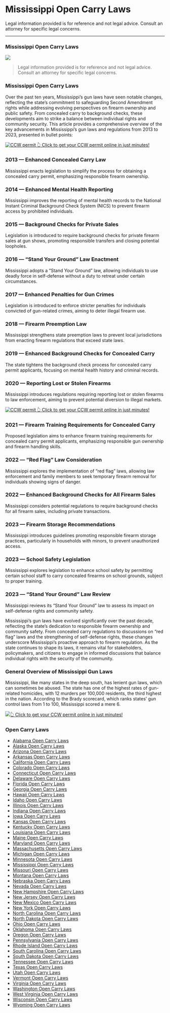 # Mississippi Open Carry Laws

Legal information provided is for reference and not legal advice. Consult an attorney for specific legal concerns. 

* * *

### Mississippi Open Carry Laws

![](https://cdn-images-1.medium.com/max/800/1*mh2-4FCZ_g35jDvMhKTjYA.png)

> Legal information provided is for reference and not legal advice. Consult an attorney for specific legal concerns.

### Mississippi Open Carry Laws

Over the past ten years, Mississippi’s gun laws have seen notable changes, reflecting the state’s commitment to safeguarding Second Amendment rights while addressing evolving perspectives on firearm ownership and public safety. From concealed carry to background checks, these developments aim to strike a balance between individual rights and community security. This article provides a comprehensive overview of the key advancements in Mississippi’s gun laws and regulations from 2013 to 2023, presented in bullet points:

<a href="https://serp.ly/ccw">
<div>
    <img src="https://cdn-images-1.medium.com/max/1200/1*aCmvRhaa5Xjz4zDZxHzAjg.png" alt="CCW permit">
    👆 Click to get your CCW permit online in just minutes!
</div>
</a>

### 2013 — Enhanced Concealed Carry Law

Mississippi enacts legislation to simplify the process for obtaining a concealed carry permit, emphasizing responsible firearm ownership.

### 2014 — Enhanced Mental Health Reporting

Mississippi improves the reporting of mental health records to the National Instant Criminal Background Check System (NICS) to prevent firearm access by prohibited individuals.

### 2015 — Background Checks for Private Sales

Legislation is introduced to require background checks for private firearm sales at gun shows, promoting responsible transfers and closing potential loopholes.

### 2016 — “Stand Your Ground” Law Enactment

Mississippi adopts a “Stand Your Ground” law, allowing individuals to use deadly force in self-defense without a duty to retreat under certain circumstances.

### 2017 — Enhanced Penalties for Gun Crimes

Legislation is introduced to enforce stricter penalties for individuals convicted of gun-related crimes, aiming to deter illegal firearm use.

### 2018 — Firearm Preemption Law

Mississippi strengthens state preemption laws to prevent local jurisdictions from enacting firearm regulations that exceed state laws.

### 2019 — Enhanced Background Checks for Concealed Carry

The state tightens the background check process for concealed carry permit applicants, focusing on mental health history and criminal records.

### 2020 — Reporting Lost or Stolen Firearms

Mississippi introduces regulations requiring reporting lost or stolen firearms to law enforcement, aiming to prevent potential diversion to illegal markets.


<a href="https://serp.ly/ccw">
<div>
    <img src="https://cdn-images-1.medium.com/max/1200/1*TMCVgNoKp2NAtvLSAMkaJg.png" alt="CCW permit">
    👆 Click to get your CCW permit online in just minutes!
</div>
</a>


### 2021 — Firearm Training Requirements for Concealed Carry

Proposed legislation aims to enhance firearm training requirements for concealed carry permit applicants, emphasizing responsible gun ownership and firearm handling skills.

### 2022 — “Red Flag” Law Consideration

Mississippi explores the implementation of “red flag” laws, allowing law enforcement and family members to seek temporary firearm removal for individuals showing signs of danger.

### 2022 — Enhanced Background Checks for All Firearm Sales

Mississippi considers potential regulations to require background checks for all firearm sales, including private transactions.

### 2023 — Firearm Storage Recommendations

Mississippi introduces guidelines promoting responsible firearm storage practices, particularly in households with minors, to prevent unauthorized access.

### 2023 — School Safety Legislation

Mississippi explores legislation to enhance school safety by permitting certain school staff to carry concealed firearms on school grounds, subject to proper training.

### 2023 — “Stand Your Ground” Law Review

Mississippi reviews its “Stand Your Ground” law to assess its impact on self-defense rights and community safety.

Mississippi’s gun laws have evolved significantly over the past decade, reflecting the state’s dedication to responsible firearm ownership and community safety. From concealed carry regulations to discussions on “red flag” laws and the strengthening of self-defense rights, these changes underscore Mississippi’s proactive approach to firearm regulation. As the state continues to shape its laws, it remains vital for stakeholders, policymakers, and citizens to engage in informed discussions that balance individual rights with the security of the community.

### General Overview of Mississippi Gun Laws

Mississippi, like many states in the deep south, has lenient gun laws, which can sometimes be abused. The state has one of the highest rates of gun-related homicides, with 12 murders per 100,000 residents, the third highest in the nation. According to the Brady scorecard, which ranks states’ gun control laws from 1 to 100, Mississippi scored a mere 6.

![](https://cdn-images-1.medium.com/max/1200/1*UmVcdbz7GlGdNVJMx2tkag.png)[👆 Click to get your CCW permit online in just minutes!](https://serp.ly/ccw)

### Open Carry Laws

- [Alabama Open Carry Laws](https://github.com/universityofguns/laws/blob/main/open-carry-laws/Alabama-Open-Carry-Laws.md)
- [Alaska Open Carry Laws](https://github.com/universityofguns/laws/blob/main/open-carry-laws/Alaska-Open-Carry-Laws.md)
- [Arizona Open Carry Laws](https://github.com/universityofguns/laws/blob/main/open-carry-laws/Arizona-Open-Carry-Laws.md)
- [Arkansas Open Carry Laws](https://github.com/universityofguns/laws/blob/main/open-carry-laws/Arkansas-Open-Carry-Laws.md)
- [California Open Carry Laws](https://github.com/universityofguns/laws/blob/main/open-carry-laws/California-Open-Carry-Laws.md)
- [Colorado Open Carry Laws](https://github.com/universityofguns/laws/blob/main/open-carry-laws/Colorado-Open-Carry-Laws.md)
- [Connecticut Open Carry Laws](https://github.com/universityofguns/laws/blob/main/open-carry-laws/Connecticut-Open-Carry-Laws.md)
- [Delaware Open Carry Laws](https://github.com/universityofguns/laws/blob/main/open-carry-laws/Delaware-Open-Carry-Laws.md)
- [Florida Open Carry Laws](https://github.com/universityofguns/laws/blob/main/open-carry-laws/Florida-Open-Carry-Laws.md)
- [Georgia Open Carry Laws](https://github.com/universityofguns/laws/blob/main/open-carry-laws/Georgia-Open-Carry-Laws.md)
- [Hawaii Open Carry Laws](https://github.com/universityofguns/laws/blob/main/open-carry-laws/Hawaii-Open-Carry-Laws.md)
- [Idaho Open Carry Laws](https://github.com/universityofguns/laws/blob/main/open-carry-laws/Idaho-Open-Carry-Laws.md)
- [Illinois Open Carry Laws](https://github.com/universityofguns/laws/blob/main/open-carry-laws/Illinois-Open-Carry-Laws.md)
- [Indiana Open Carry Laws](https://github.com/universityofguns/laws/blob/main/open-carry-laws/Indiana-Open-Carry-Laws.md)
- [Iowa Open Carry Laws](https://github.com/universityofguns/laws/blob/main/open-carry-laws/Iowa-Open-Carry-Laws.md)
- [Kansas Open Carry Laws](https://github.com/universityofguns/laws/blob/main/open-carry-laws/Kansas-Open-Carry-Laws.md)
- [Kentucky Open Carry Laws](https://github.com/universityofguns/laws/blob/main/open-carry-laws/Kentucky-Open-Carry-Laws.md)
- [Louisiana Open Carry Laws](https://github.com/universityofguns/laws/blob/main/open-carry-laws/Louisiana-Open-Carry-Laws.md)
- [Maine Open Carry Laws](https://github.com/universityofguns/laws/blob/main/open-carry-laws/Maine-Open-Carry-Laws.md)
- [Maryland Open Carry Laws](https://github.com/universityofguns/laws/blob/main/open-carry-laws/Maryland-Open-Carry-Laws.md)
- [Massachusetts Open Carry Laws](https://github.com/universityofguns/laws/blob/main/open-carry-laws/Massachusetts-Open-Carry-Laws.md)
- [Michigan Open Carry Laws](https://github.com/universityofguns/laws/blob/main/open-carry-laws/Michigan-Open-Carry-Laws.md)
- [Minnesota Open Carry Laws](https://github.com/universityofguns/laws/blob/main/open-carry-laws/Minnesota-Open-Carry-Laws.md)
- [Mississippi Open Carry Laws](https://github.com/universityofguns/laws/blob/main/open-carry-laws/Mississippi-Open-Carry-Laws.md)
- [Missouri Open Carry Laws](https://github.com/universityofguns/laws/blob/main/open-carry-laws/Missouri-Open-Carry-Laws.md)
- [Montana Open Carry Laws](https://github.com/universityofguns/laws/blob/main/open-carry-laws/Montana-Open-Carry-Laws.md)
- [Nebraska Open Carry Laws](https://github.com/universityofguns/laws/blob/main/open-carry-laws/Nebraska-Open-Carry-Laws.md)
- [Nevada Open Carry Laws](https://github.com/universityofguns/laws/blob/main/open-carry-laws/Nevada-Open-Carry-Laws.md)
- [New Hampshire Open Carry Laws](https://github.com/universityofguns/laws/blob/main/open-carry-laws/New-Hampshire-Open-Carry-Laws.md)
- [New Jersey Open Carry Laws](https://github.com/universityofguns/laws/blob/main/open-carry-laws/New-Jersey-Open-Carry-Laws.md)
- [New Mexico Open Carry Laws](https://github.com/universityofguns/laws/blob/main/open-carry-laws/New-Mexico-Open-Carry-Laws.md)
- [New York Open Carry Laws](https://github.com/universityofguns/laws/blob/main/open-carry-laws/New-York-Open-Carry-Laws.md)
- [North Carolina Open Carry Laws](https://github.com/universityofguns/laws/blob/main/open-carry-laws/North-Carolina-Open-Carry-Laws.md)
- [North Dakota Open Carry Laws](https://github.com/universityofguns/laws/blob/main/open-carry-laws/North-Dakota-Open-Carry-Laws.md)
- [Ohio Open Carry Laws](https://github.com/universityofguns/laws/blob/main/open-carry-laws/Ohio-Open-Carry-Laws.md)
- [Oklahoma Open Carry Laws](https://github.com/universityofguns/laws/blob/main/open-carry-laws/Oklahoma-Open-Carry-Laws.md)
- [Oregon Open Carry Laws](https://github.com/universityofguns/laws/blob/main/open-carry-laws/Oregon-Open-Carry-Laws.md)
- [Pennsylvania Open Carry Laws](https://github.com/universityofguns/laws/blob/main/open-carry-laws/Pennsylvania-Open-Carry-Laws.md)
- [Rhode Island Open Carry Laws](https://github.com/universityofguns/laws/blob/main/open-carry-laws/Rhode-Island-Open-Carry-Laws.md)
- [South Carolina Open Carry Laws](https://github.com/universityofguns/laws/blob/main/open-carry-laws/South-Carolina-Open-Carry-Laws.md)
- [South Dakota Open Carry Laws](https://github.com/universityofguns/laws/blob/main/open-carry-laws/South-Dakota-Open-Carry-Laws.md)
- [Tennessee Open Carry Laws](https://github.com/universityofguns/laws/blob/main/open-carry-laws/Tennessee-Open-Carry-Laws.md)
- [Texas Open Carry Laws](https://github.com/universityofguns/laws/blob/main/open-carry-laws/Texas-Open-Carry-Laws.md)
- [Utah Open Carry Laws](https://github.com/universityofguns/laws/blob/main/open-carry-laws/Utah-Open-Carry-Laws.md)
- [Vermont Open Carry Laws](https://github.com/universityofguns/laws/blob/main/open-carry-laws/Vermont-Open-Carry-Laws.md)
- [Virginia Open Carry Laws](https://github.com/universityofguns/laws/blob/main/open-carry-laws/Virginia-Open-Carry-Laws.md)
- [Washington Open Carry Laws](https://github.com/universityofguns/laws/blob/main/open-carry-laws/Washington-Open-Carry-Laws.md)
- [West Virginia Open Carry Laws](https://github.com/universityofguns/laws/blob/main/open-carry-laws/West-Virginia-Open-Carry-Laws.md)
- [Wisconsin Open Carry Laws](https://github.com/universityofguns/laws/blob/main/open-carry-laws/Wisconsin-Open-Carry-Laws.md)
- [Wyoming Open Carry Laws](https://github.com/universityofguns/laws/blob/main/open-carry-laws/Wyoming-Open-Carry-Laws.md)
